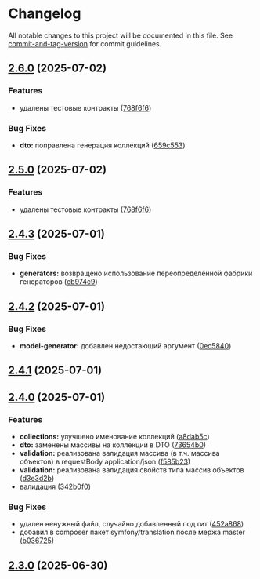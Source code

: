 # Changelog

All notable changes to this project will be documented in this file. See [commit-and-tag-version](https://github.com/absolute-version/commit-and-tag-version) for commit guidelines.

## [2.6.0](https://github.com/webpractik/bitrixapigen/compare/v2.4.3...v2.6.0) (2025-07-02)


### Features

* удалены тестовые контракты ([768f6f6](https://github.com/webpractik/bitrixapigen/commit/768f6f6330c9df4a37e7d938aa4ffe1bef53f2f1))


### Bug Fixes

* **dto:** поправлена генерация коллекций ([659c553](https://github.com/webpractik/bitrixapigen/commit/659c5530f04386373135ea589e923dfd725fb38f))

## [2.5.0](https://github.com/webpractik/bitrixapigen/compare/v2.4.3...v2.5.0) (2025-07-02)


### Features

* удалены тестовые контракты ([768f6f6](https://github.com/webpractik/bitrixapigen/commit/768f6f6330c9df4a37e7d938aa4ffe1bef53f2f1))

## [2.4.3](https://github.com/webpractik/bitrixapigen/compare/v2.4.2...v2.4.3) (2025-07-01)


### Bug Fixes

* **generators:** возвращено использование переопределённой фабрики генераторов ([eb974c9](https://github.com/webpractik/bitrixapigen/commit/eb974c9c64a4bf4e1d220cd6c7c153c2d61da22a))

## [2.4.2](https://github.com/webpractik/bitrixapigen/compare/v2.4.1...v2.4.2) (2025-07-01)


### Bug Fixes

* **model-generator:** добавлен недостающий аргумент ([0ec5840](https://github.com/webpractik/bitrixapigen/commit/0ec5840acbeea0690b3dac54aad0951be5a7e810))

## [2.4.1](https://github.com/webpractik/bitrixapigen/compare/v2.4.0...v2.4.1) (2025-07-01)

## [2.4.0](https://github.com/webpractik/bitrixapigen/compare/v2.3.0...v2.4.0) (2025-07-01)


### Features

* **collections:** улучшено именование коллекций ([a8dab5c](https://github.com/webpractik/bitrixapigen/commit/a8dab5ca4348e2afd2fea452567d3c246c7e45f6))
* **dto:** заменены массивы на коллекции в DTO ([73654b0](https://github.com/webpractik/bitrixapigen/commit/73654b07d87e7a0e4347728fdd17e5dfbe4eec58))
* **validation:** реализована валидация массива (в т.ч. массива объектов) в requestBody application/json ([f585b23](https://github.com/webpractik/bitrixapigen/commit/f585b234ede6fc7b4b7181f29d667421fd55bf4b))
* **validation:** реализована валидация свойств типа массив объектов ([d3e3d2b](https://github.com/webpractik/bitrixapigen/commit/d3e3d2bf8d7605d38f0006298523b26f8be93e9e))
* валидация ([342b0f0](https://github.com/webpractik/bitrixapigen/commit/342b0f0bc5c4b48c237f4fba663b7efb90b20dad))


### Bug Fixes

*  удален ненужный файл, случайно добавленный под гит ([452a868](https://github.com/webpractik/bitrixapigen/commit/452a86840e835b00ce8f93183aba755b7474f9e9))
* добавил в composer пакет symfony/translation после мержа master ([b036725](https://github.com/webpractik/bitrixapigen/commit/b0367255888e57bc761ce0090ebc1cea691b1239))

## [2.3.0](https://github.com/webpractik/bitrixapigen/compare/v2.1.1...v2.3.0) (2025-06-30)
